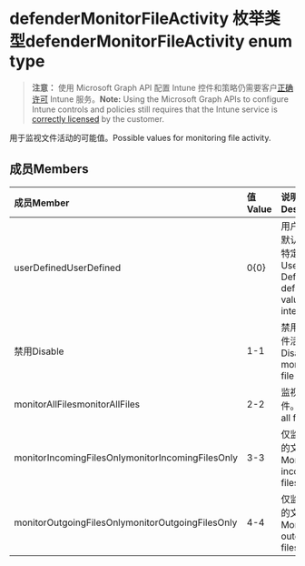 # <a name="defendermonitorfileactivity-enum-type"></a><span data-ttu-id="e0f0c-101">defenderMonitorFileActivity 枚举类型</span><span class="sxs-lookup"><span data-stu-id="e0f0c-101">defenderMonitorFileActivity enum type</span></span>

> <span data-ttu-id="e0f0c-102">**注意：** 使用 Microsoft Graph API 配置 Intune 控件和策略仍需要客户[正确许可](https://go.microsoft.com/fwlink/?linkid=839381) Intune 服务。</span><span class="sxs-lookup"><span data-stu-id="e0f0c-102">**Note:** Using the Microsoft Graph APIs to configure Intune controls and policies still requires that the Intune service is [correctly licensed](https://go.microsoft.com/fwlink/?linkid=839381) by the customer.</span></span>

<span data-ttu-id="e0f0c-103">用于监视文件活动的可能值。</span><span class="sxs-lookup"><span data-stu-id="e0f0c-103">Possible values for monitoring file activity.</span></span>
## <a name="members"></a><span data-ttu-id="e0f0c-104">成员</span><span class="sxs-lookup"><span data-stu-id="e0f0c-104">Members</span></span>
|<span data-ttu-id="e0f0c-105">成员</span><span class="sxs-lookup"><span data-stu-id="e0f0c-105">Member</span></span>|<span data-ttu-id="e0f0c-106">值</span><span class="sxs-lookup"><span data-stu-id="e0f0c-106">Value</span></span>|<span data-ttu-id="e0f0c-107">说明</span><span class="sxs-lookup"><span data-stu-id="e0f0c-107">Description</span></span>|
|:---|:---|:---|
|<span data-ttu-id="e0f0c-108">userDefined</span><span class="sxs-lookup"><span data-stu-id="e0f0c-108">UserDefined</span></span>|<span data-ttu-id="e0f0c-109">0</span><span class="sxs-lookup"><span data-stu-id="e0f0c-109">{0}</span></span>|<span data-ttu-id="e0f0c-110">用户定义的默认值，无特定意图。</span><span class="sxs-lookup"><span data-stu-id="e0f0c-110">User Defined, default value, no intent.</span></span>|
|<span data-ttu-id="e0f0c-111">禁用</span><span class="sxs-lookup"><span data-stu-id="e0f0c-111">Disable</span></span>|<span data-ttu-id="e0f0c-112">1</span><span class="sxs-lookup"><span data-stu-id="e0f0c-112">-1</span></span>|<span data-ttu-id="e0f0c-113">禁用监控文件活动。</span><span class="sxs-lookup"><span data-stu-id="e0f0c-113">Disable monitoring file activity.</span></span>|
|<span data-ttu-id="e0f0c-114">monitorAllFiles</span><span class="sxs-lookup"><span data-stu-id="e0f0c-114">monitorAllFiles</span></span>|<span data-ttu-id="e0f0c-115">2</span><span class="sxs-lookup"><span data-stu-id="e0f0c-115">-2</span></span>|<span data-ttu-id="e0f0c-116">监视所有文件。</span><span class="sxs-lookup"><span data-stu-id="e0f0c-116">Monitor all files.</span></span>|
|<span data-ttu-id="e0f0c-117">monitorIncomingFilesOnly</span><span class="sxs-lookup"><span data-stu-id="e0f0c-117">monitorIncomingFilesOnly</span></span>|<span data-ttu-id="e0f0c-118">3</span><span class="sxs-lookup"><span data-stu-id="e0f0c-118">-3</span></span>| <span data-ttu-id="e0f0c-119">仅监视传入的文件。</span><span class="sxs-lookup"><span data-stu-id="e0f0c-119">Monitor incoming files only.</span></span>|
|<span data-ttu-id="e0f0c-120">monitorOutgoingFilesOnly</span><span class="sxs-lookup"><span data-stu-id="e0f0c-120">monitorOutgoingFilesOnly</span></span>|<span data-ttu-id="e0f0c-121">4</span><span class="sxs-lookup"><span data-stu-id="e0f0c-121">-4</span></span>|<span data-ttu-id="e0f0c-122">仅监视传出的文件。</span><span class="sxs-lookup"><span data-stu-id="e0f0c-122">Monitor outgoing files only.</span></span>|








